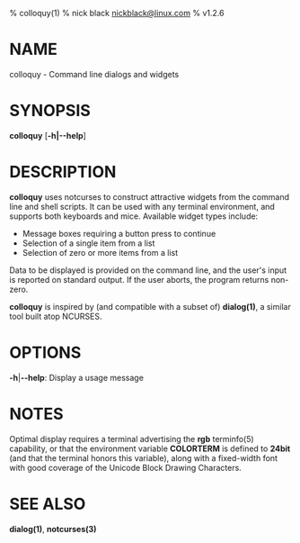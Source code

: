 % colloquy(1)
% nick black <nickblack@linux.com>
% v1.2.6

# NAME

colloquy - Command line dialogs and widgets

# SYNOPSIS

**colloquy** [**-h|--help**]

# DESCRIPTION

**colloquy** uses notcurses to construct attractive widgets from the command
line and shell scripts. It can be used with any terminal environment, and
supports both keyboards and mice. Available widget types include:

* Message boxes requiring a button press to continue
* Selection of a single item from a list
* Selection of zero or more items from a list

Data to be displayed is provided on the command line, and the user's input
is reported on standard output. If the user aborts, the program returns
non-zero.

**colloquy** is inspired by (and compatible with a subset of) **dialog(1)**,
a similar tool built atop NCURSES.

# OPTIONS

**-h**|**--help**: Display a usage message

# NOTES

Optimal display requires a terminal advertising the **rgb** terminfo(5)
capability, or that the environment variable **COLORTERM** is defined to
**24bit** (and that the terminal honors this variable), along with a
fixed-width font with good coverage of the Unicode Block Drawing Characters.

# SEE ALSO

**dialog(1)**,
**notcurses(3)**
